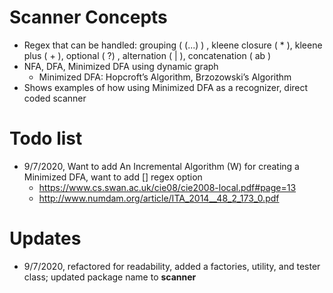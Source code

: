 # Scanner Concepts
- Regex that can be handled: grouping ( (...) ) ,  kleene closure ( * ), kleene plus ( + ), optional ( ?) , alternation ( | ), concatenation ( ab )
- NFA, DFA, Minimized DFA using dynamic graph
    - Minimized DFA: Hopcroft’s Algorithm, Brzozowski’s Algorithm
- Shows examples of how using Minimized DFA as a recognizer, direct coded scanner

# Todo list
- 9/7/2020, Want to add An Incremental Algorithm (W) for creating a Minimized DFA, want to add [] regex option
    - https://www.cs.swan.ac.uk/cie08/cie2008-local.pdf#page=13 
    - http://www.numdam.org/article/ITA_2014__48_2_173_0.pdf

# Updates
- 9/7/2020, refactored for readability, added a factories, utility, and tester class; updated package name to **scanner**
